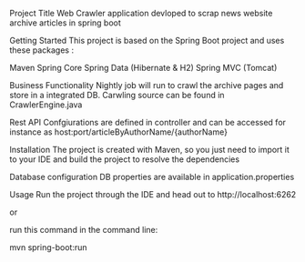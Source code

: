 Project Title
Web Crawler application devloped to scrap news website archive articles in spring boot

Getting Started
This project is based on the Spring Boot project and uses these packages :

Maven
Spring Core
Spring Data (Hibernate & H2)
Spring MVC (Tomcat)

Business Functionality
Nightly job will run to crawl the archive pages and store in a integrated DB.
Carwling source can be found in CrawlerEngine.java

Rest API
Confgiurations are defined in controller and can be accessed for instance as host:port/articleByAuthorName/{authorName}

Installation
The project is created with Maven, so you just need to import it to your IDE and build the project to resolve the dependencies

Database configuration
DB properties are available in application.properties

Usage
Run the project through the IDE and head out to http://localhost:6262

or

run this command in the command line:

mvn spring-boot:run